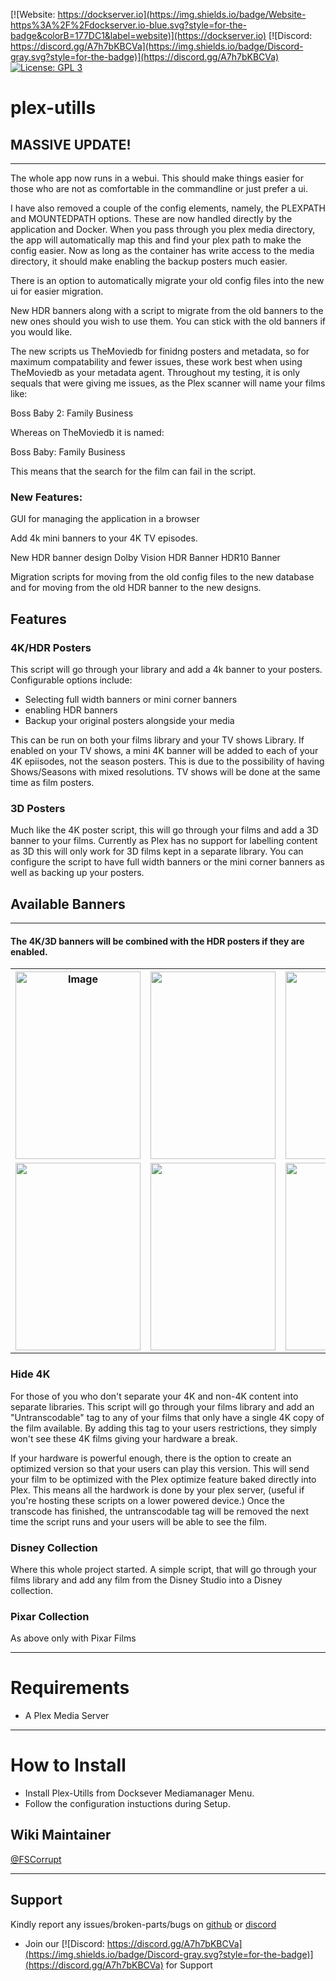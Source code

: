 [![Website: https://dockserver.io](https://img.shields.io/badge/Website-https%3A%2F%2Fdockserver.io-blue.svg?style=for-the-badge&colorB=177DC1&label=website)](https://dockserver.io)
[![Discord: https://discord.gg/A7h7bKBCVa](https://img.shields.io/badge/Discord-gray.svg?style=for-the-badge)](https://discord.gg/A7h7bKBCVa)
[![License: GPL 3](https://img.shields.io/badge/License-GPL%203-blue.svg?style=for-the-badge&colorB=177DC1&label=license)](LICENSE)

# plex-utills

## MASSIVE UPDATE!

---

The whole app now runs in a webui. This should make things easier for those who are not as comfortable in the commandline or just prefer a ui.

I have also removed a couple of the config elements, namely, the PLEXPATH and MOUNTEDPATH options. These are now handled directly by the application and Docker. When you pass through you plex media directory, the app will automatically map this and find your plex path to make the config easier. Now as long as the container has write access to the media directory, it should make enabling the backup posters much easier.

There is an option to automatically migrate your old config files into the new ui for easier migration.

New HDR banners along with a script to migrate from the old banners to the new ones should you wish to use them. You can stick with the old banners if you would like.

The new scripts us TheMoviedb for finidng posters and metadata, so for maximum compatability and fewer issues, these work best when using TheMoviedb as your metadata agent. Throughout my testing, it is only sequals that were giving me issues, as the Plex scanner will name your films like:

Boss Baby 2: Family Business

Whereas on TheMoviedb it is named:

Boss Baby: Family Business

This means that the search for the film can fail in the script.

### New Features:

GUI for managing the application in a browser

Add 4k mini banners to your 4K TV episodes.

New HDR banner design
Dolby Vision HDR Banner
HDR10 Banner

Migration scripts for moving from the old config files to the new database and for moving from the old HDR banner to the new designs.

## Features

### 4K/HDR Posters

This script will go through your library and add a 4k banner to your posters. Configurable options include:

- Selecting full width banners or mini corner banners
- enabling HDR banners
- Backup your original posters alongside your media

This can be run on both your films library and your TV shows Library. If enabled on your TV shows, a mini 4K banner will be added to each of your 4K epiisodes, not the season posters. This is due to the possibility of having Shows/Seasons with mixed resolutions. TV shows will be done at the same time as film posters.

### 3D Posters

Much like the 4K poster script, this will go through your films and add a 3D banner to your films. Currently as Plex has no support for labelling content as 3D this will only work for 3D films kept in a separate library. You can configure the script to have full width banners or the mini corner banners as well as backing up your posters.

## Available Banners

---

#### The 4K/3D banners will be combined with the HDR posters if they are enabled.

<table class="tg">
  <tr>
    <th class="tg-0pky"><img src="https://raw.githubusercontent.com/jkirkcaldy/plex-utills/f0d354387c1010d55066ae971c8f44874ca11906/app/img/Examples/4k_banner.png" alt="Image" width="200" height="300"></th>
    <th class="tg-0lax"><img src="https://raw.githubusercontent.com/jkirkcaldy/plex-utills/f0d354387c1010d55066ae971c8f44874ca11906/app/img/Examples/mini4k.png" width="200" height="300"></th>
    <th class="tg-0lax"><img src="https://raw.githubusercontent.com/jkirkcaldy/plex-utills/f0d354387c1010d55066ae971c8f44874ca11906/app/img/Examples/3D_banner.png" width="200" height="300"></th>
    <th class="tg-0lax"><img src="https://raw.githubusercontent.com/jkirkcaldy/plex-utills/f0d354387c1010d55066ae971c8f44874ca11906/app/img/Examples/mini3d.png" width="200" height="300"></th>
  </tr>
  <tr>
    <td class="tg-0lax"><img src="https://raw.githubusercontent.com/jkirkcaldy/plex-utills/f0d354387c1010d55066ae971c8f44874ca11906/app/img/Examples/old_hdr.png" width="200" height="300"></td>
    <td class="tg-0lax"><img src="https://raw.githubusercontent.com/jkirkcaldy/plex-utills/f0d354387c1010d55066ae971c8f44874ca11906/app/img/Examples/new_hdr.png" width="200" height="300"></td>
    <td class="tg-0lax"><img src="https://raw.githubusercontent.com/jkirkcaldy/plex-utills/f0d354387c1010d55066ae971c8f44874ca11906/app/img/Examples/new_dolby_vision.png" width="200" height="300"></td>
    <td class="tg-0lax"><img src="https://raw.githubusercontent.com/jkirkcaldy/plex-utills/f0d354387c1010d55066ae971c8f44874ca11906/app/img/Examples/new_hdr10.png" width="200" height="300"></td>
  </tr>
</table>

### Hide 4K

For those of you who don't separate your 4K and non-4K content into separate libraries. This script will go through your films library and add an "Untranscodable" tag to any of your films that only have a single 4K copy of the film available. By adding this tag to your users restrictions, they simply won't see these 4K films giving your hardware a break.

If your hardware is powerful enough, there is the option to create an optimized version so that your users can play this version. This will send your film to be optimized with the Plex optimize feature baked directly into Plex. This means all the hardwork is done by your plex server, (useful if you're hosting these scripts on a lower powered device.) Once the transcode has finished, the untranscodable tag will be removed the next time the script runs and your users will be able to see the film.

### Disney Collection

Where this whole project started. A simple script, that will go through your films library and add any film from the Disney Studio into a Disney collection.

### Pixar Collection

As above only with Pixar Films

---

# Requirements

- A Plex Media Server

---

# How to Install

- Install Plex-Utills from Docksever Mediamanager Menu.
- Follow the configuration instuctions during Setup.

## Wiki Maintainer

[@FSCorrupt](https://github.com/FSCorrupt)

---

## Support

Kindly report any issues/broken-parts/bugs on [github](https://github.com/dockserver/dockserver/issues) or [discord](https://discord.gg/A7h7bKBCVa)

- Join our [![Discord: https://discord.gg/A7h7bKBCVa](https://img.shields.io/badge/Discord-gray.svg?style=for-the-badge)](https://discord.gg/A7h7bKBCVa) for Support
